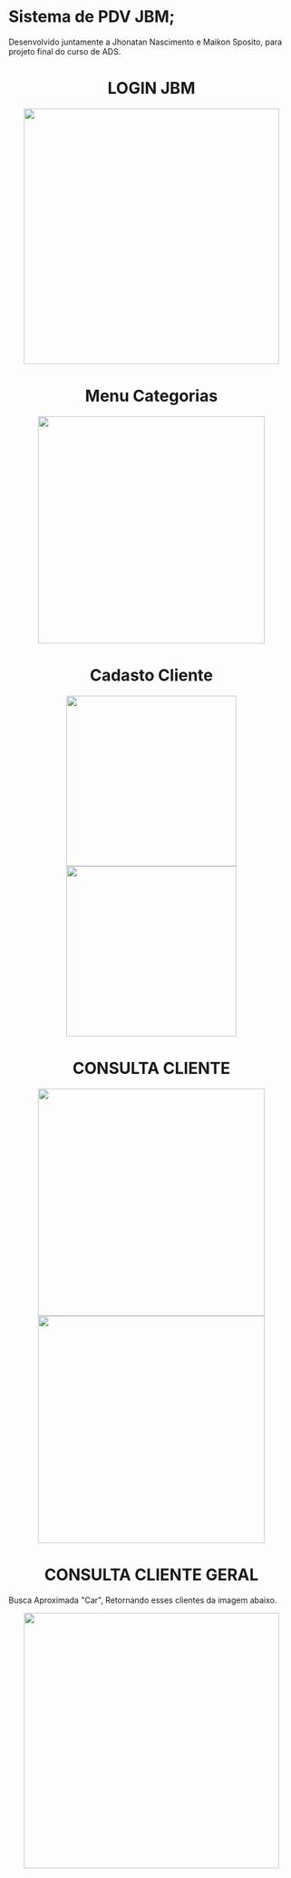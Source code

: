 # Sistema de PDV JBM; 
Desenvolvido juntamente a Jhonatan Nascimento e Maikon Sposito, para projeto final do curso de ADS.

<h1 align=center> LOGIN JBM </h1>
<p align="center">
    <img width="450" src="web/git img/tela login-PhotoRoom.png-PhotoRoom.png" >  
    </p>

<h1 align=center> Menu Categorias </h1>    
<p align="center">
    <img width="400" src="web/git img/categorias-PhotoRoom.png-PhotoRoom.png">    
</p>

<h1 align=center> Cadasto Cliente </h1>    
<p align="center">
    <img width="300" src="web/git img/Cadastro de cliente 1-PhotoRoom.png-PhotoRoom.png"> 
    <img width="300" src="web/git img/cadstro de cliente 2.png">    
</p>

<h1 align=center> CONSULTA CLIENTE </h1>    
<p align="center">
    <img width="400" src="web/git img/Consulta cliente-PhotoRoom.png-PhotoRoom.png">
    <img width="400" src="web/git img/retorno consulta-PhotoRoom.png-PhotoRoom.png"> 
</p>
<h1 align=center> CONSULTA CLIENTE GERAL </h1>    
 Busca Aproximada "Car", Retornando esses clientes da imagem abaixo.
<p align="center">
    <img width="450" src="https://github.com/brunoaxlrose/projetoFinal/blob/c45486291efa5ae964c63f3c17aaf3f7bee07d9c/web/image/Consulta%20Geral%20Cliente%20Busca%20aproximada.png">
</p>
    
